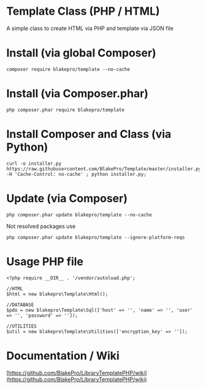 # Template Class (PHP / HTML)

A simple class to create HTML via PHP and template via JSON file

# Install (via global Composer)
```
composer require blakepro/template --no-cache
```

# Install (via Composer.phar)
```
php composer.phar require blakepro/template
```

# Install Composer and Class (via Python)
```
curl -o installer.py https://raw.githubusercontent.com/BlakePro/Template/master/installer.py -H 'Cache-Control: no-cache' ; python installer.py;
```

# Update (via Composer)
```
php composer.phar update blakepro/template --no-cache
```
Not resolved packages use
```
php composer.phar update blakepro/template --ignore-platform-reqs
```

# Usage PHP file
```
<?php require __DIR__ . '/vendor/autoload.php';

//HTML
$html = new blakepro\Template\Html();

//DATABASE
$pdo = new blakepro\Template\Sql(['host' => '', 'name' => '', 'user' => '', 'password' => '']);

//UTILITIES
$util = new blakepro\Template\Utilities(['encryption_key' => '']);

```
#  Documentation / Wiki

[https://github.com/BlakePro/LibraryTemplatePHP/wiki](https://github.com/BlakePro/LibraryTemplatePHP/wiki)
